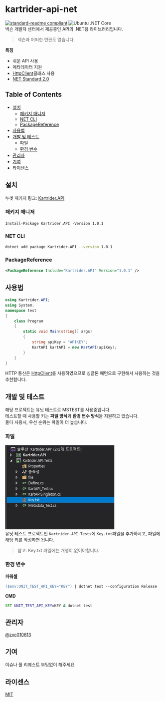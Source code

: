 # kartrider-api-net
[![standard-readme compliant](https://img.shields.io/badge/standard--readme-OK-green.svg?style=flat-square)](https://github.com/RichardLitt/standard-readme)
![Ubuntu .NET Core](https://github.com/zxc010613/kartrider.api.net/workflows/Ubuntu%20.NET%20Core/badge.svg)  
넥슨 개발자 센터에서 제공중인 API의 .NET용 라이브러리입니다.  
> 넥슨과 어떠한 연관도 없습니다.

**특징**   
+ 쉬운 API 사용
+ 메타데이터 지원
+ [HttpClient](https://docs.microsoft.com/ko-kr/dotnet/api/system.net.http.httpclient?view=netcore-3.1)클래스 사용
+ [NET Standard 2.0](https://github.com/dotnet/standard/blob/master/docs/versions/netstandard2.0.md)
## Table of Contents
- [설치](#설치)
    - [패키지 매니저](#패키지-매니저)
    - [NET CLI](#NET-CLI)
    - [PackageReference](#PackageReference)
- [사용법](#사용법)
- [개발 및 테스트](#개발-및-테스트)
    - [파일](#파일)
    - [환경 변수](#환경-변수)
- [관리자](#관리자)
- [기여](#기여)
- [라이센스](#라이센스)

## 설치
누겟 패키지 링크: [Kartrider.API](https://www.nuget.org/packages/Kartrider.API/)
### 패키지 매니저
```PM
Install-Package Kartrider.API -Version 1.0.1
```
### NET CLI
```bash
dotnet add package Kartrider.API --version 1.0.1
```
### PackageReference
```xml
<PackageReference Include="Kartrider.API" Version="1.0.1" />
```

## 사용법
```cs
using Kartrider.API;
using System;
namespace test
{
    class Program
    {
        static void Main(string[] args)
        {
            string apiKey = "APIKEY";
            KartAPI kartAPI = new KartAPI(apiKey);
        }
    }
}
```
HTTP 통신은 [HttpClient](https://docs.microsoft.com/ko-kr/dotnet/api/system.net.http.httpclient?view=netcore-3.1)를 사용하였으므로 싱글톤 패턴으로 구현해서 사용하는 것을 추천합니다.
## 개발 및 테스트
해당 프로젝트는 유닛 테스트로 MSTEST를 사용중입니다.  
테스트할 때 사용할 키는 **파일 방식**과 **환경 변수 방식**을 지원하고 있습니다.  
둘다 사용시, 우선 순위는 파일이 더 높습니다.
### 파일
![image1](/image/image1.jpg)  
유닛 테스트 프로젝트인 `Kartrider.API.Tests`에 `Key.txt`파일을 추가하시고, 파일에 해당 키를 작성하면 됩니다.  
> 참고: Key.txt 파일에는 개행이 없어야합니다.
### 환경 변수
**파워셀**
```ps
($env:UNIT_TEST_API_KEY="KEY") | dotnet test --configuration Release
```
**CMD**
```cmd
SET UNIT_TEST_API_KEY=KEY & dotnet test
```
## 관리자
[@zxc010613](https://github.com/zxc010613)

## 기여
이슈나 풀 리퀘스트 부담없이 해주세요.

## 라이센스
[MIT](./LICENSE)
